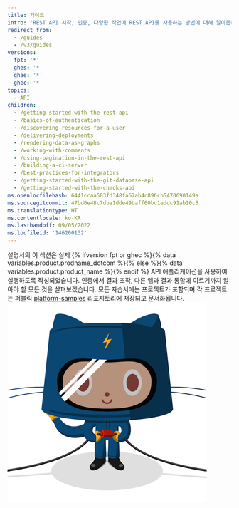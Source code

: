 ```yaml
---
title: 가이드
intro: 'REST API 시작, 인증, 다양한 작업에 REST API를 사용하는 방법에 대해 알아봅니다.'
redirect_from:
  - /guides
  - /v3/guides
versions:
  fpt: '*'
  ghes: '*'
  ghae: '*'
  ghec: '*'
topics:
  - API
children:
  - /getting-started-with-the-rest-api
  - /basics-of-authentication
  - /discovering-resources-for-a-user
  - /delivering-deployments
  - /rendering-data-as-graphs
  - /working-with-comments
  - /using-pagination-in-the-rest-api
  - /building-a-ci-server
  - /best-practices-for-integrators
  - /getting-started-with-the-git-database-api
  - /getting-started-with-the-checks-api
ms.openlocfilehash: 6441ccaa503fd348fa67ab4c896cb5470690149a
ms.sourcegitcommit: 47bd0e48c7dba1dde49baff60bc1eddc91ab10c5
ms.translationtype: HT
ms.contentlocale: ko-KR
ms.lasthandoff: 09/05/2022
ms.locfileid: '146200132'
---
```

설명서의 이 섹션은 실제 {% ifversion fpt or ghec %}{% data variables.product.prodname_dotcom %}{% else %}{% data variables.product.product_name %}{% endif %} API 애플리케이션을 사용하여 실행하도록 작성되었습니다. 인증에서 결과 조작, 다른 앱과 결과 통합에 이르기까지 알아야 할 모든 것을 살펴보겠습니다.
모든 자습서에는 프로젝트가 포함되며 각 프로젝트는 퍼블릭 [platform-samples](https://github.com/github/platform-samples) 리포지토리에 저장되고 문서화됩니다.
![Octocat](/assets/images/electrocat.png)
